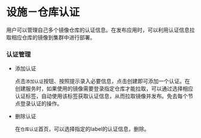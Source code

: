 # 设施－仓库认证

用户可以管理自己多个镜像仓库的认证信息。在发布应用时，可以利用认证信息拉取相应仓库的镜像到集群中进行部署。
### 认证管理
 * 添加认证
 
     点击`添加认证`按钮、按照提示录入必要信息，点击创建即可添加一个认证。在创建服务时，如果使用的镜像需要登录指定仓库才能拉取，可以通过选择相应认证标签，自动使用该标签获取认证信息，从而拉取镜像并发布。免去每个节点登录认证的操作。
     
     
 * 删除认证
 
   在`仓库认证`首页，可以选择指定的label的认证信息，删除。
 
